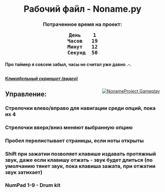 <h1><center>Рабочий файл - Noname.py</center></h1><h3><center>Потраченное время на проект:</center><center><pre>День	1
Часов	19
Минут	12
Секунд	50</pre></center></h3><h4>Про таймер я совсем забыл, часы не считал уже давно .-.</h4><h2>  </h2><h5><a href="https://youtu.be/3AGXLDnccvk">Кликабельный скриншот (видео)</a></h5><a style="float:right" href="https://youtu.be/3AGXLDnccvk" target="_blank">  <img alt="NonameProject Gameplay" src="https://img.youtube.com/vi/3AGXLDnccvk/maxresdefault.jpg" /></a><h2>Управление:</h2><h3>Стрелочки влево/вправо для навигации среди опций, пока их 4</h3><h3>Стрелочки вверх/вниз меняют выбранную опцию</h3><h3>Пробел перелистывает страницы, если ноты открыты</h3><h3>Shift при зажатии позволяет клавише издавать протяжный звук, даже если клавишу отжать - звук будет длиться (по умолчанию тянет звук, пока клавиша зажата, при отжатии звук затихает)</h3><h3>NumPad 1-9 - Drum kit</h3>